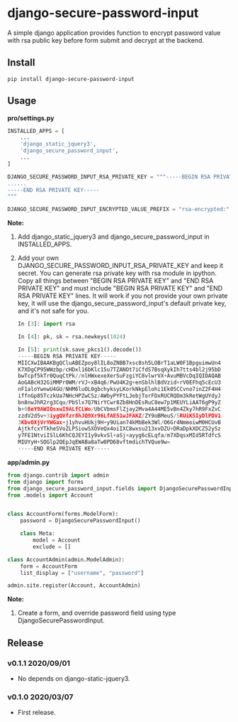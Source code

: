 # django-secure-password-input

A simple django application provides function to encrypt password value with rsa public key before form submit and decrypt at the backend.

## Install

```shell
pip install django-secure-password-input
```

## Usage

**pro/settings.py**

```python
INSTALLED_APPS = [
    ...
    'django_static_jquery3',
    'django_secure_password_input',
    ...
]

DJANGO_SECURE_PASSWORD_INPUT_RSA_PRIVATE_KEY = """-----BEGIN RSA PRIVATE KEY-----
......
-----END RSA PRIVATE KEY-----
"""

DJANGO_SECURE_PASSWORD_INPUT_ENCRYPTED_VALUE_PREFIX = "rsa-encrypted:"
```

**Note:**

1. Add django_static_jquery3 and django_secure_password_input in INSTALLED_APPS.
1. Add your own DJANGO_SECURE_PASSWORD_INPUT_RSA_PRIVATE_KEY and keep it secret. You can generate rsa private key with rsa module in ipython. Copy all things between "BEGIN RSA PRIVATE KEY" and "END RSA PRIVATE KEY" and must include "BEGIN RSA PRIVATE KEY" and "END RSA PRIVATE KEY" lines. It will work if you not provide your own private key, it will use the django_secure_password_input's default private key, and it's not safe for you.

    ```python
    In [3]: import rsa

    In [4]: pk, sk = rsa.newkeys(1024)

    In [5]: print(sk.save_pkcs1().decode())
    -----BEGIN RSA PRIVATE KEY-----
    MIICXwIBAAKBgQCluABEZpoy8lIL8oZNBB7xsc8sh5LOBrT1aLW0F1BpguimwUn4
    K7XDgCP95WWzbp/cHDxl16bKlc15u7TZANOt7iCfdS7BsqXykIh7tts4bl2j95bD
    bwTcpf5kTr0QuqCtPk//nlHWxexeXerSuFzgiYC8vlwrVX+AvuMBVcDqIQIDAQAB
    AoGABcH32GiMMPr0WM/rVJ+xB4q6/PwU4K2g+enSblhlBdVzid+rV0EFhq5cEcU3
    nF1aloYwnwU4GU/NHM6luOL0gbchyksyLKorkNkpElohi1Ek05CCvno7inZ2F4H4
    iffnGp85TczkUa7NHcHPZwCSz/AWbyPYFtLJebjTorFDxRUCRQDm3kRetWgUYdyJ
    bn8nwJhR2rg3Cqu/PbSlx7Q7NirYCwr8Zb8HnDEsRuC8ew7p1MEUYLiAAT6gP9yZ
    b+08eY9AWIQsxwI9ALfCLWo/UbCVbmsFlZjay2Mva4A44ME5vBn4Zky7hR9FxZvC
    zzdV2d5v+3iygQVfzr8hJQ9Xr96LfAE51wJFAKZ/ZY9oBMeuS/5RUiK5IyDlPDV1
    3KbvOXjVrYWGax+j1yhvuHUkj9H+y9Uian74kMbBek3Wl/O6Gr4NmmoiwM0HCUvB
    AjtkfcxYTkheSVoZLPSiowSXOVeQx4oiIXC8wxsu213xvDZU+DRaDpkXDCZ52ySz
    y7FE1NtviISlL6KhCQJEYI1y9vkvSl+aSj+ayyg6cELqfa/m7XDqsxMId5RTdfcS
    MIUYyH+SOGlp2QEpJqEWABa8aTw0PD68vftmdichTVQue9w=
    -----END RSA PRIVATE KEY-----
    ```

**app/admin.py**

```python
from django.contrib import admin
from django import forms
from django_secure_password_input.fields import DjangoSecurePasswordInput
from .models import Account


class AccountForm(forms.ModelForm):
    password = DjangoSecurePasswordInput()

    class Meta:
        model = Account
        exclude = []

class AccountAdmin(admin.ModelAdmin):
    form = AccountForm
    list_display = ["username", "password"]

admin.site.register(Account, AccountAdmin)
```

**Note:**

1. Create a form, and override password field using type DjangoSecurePasswordInput.

## Release


### v0.1.1 2020/09/01

- No depends on django-static-jquery3.

### v0.1.0 2020/03/07

- First release.